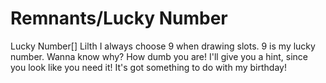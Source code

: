 # Remnants/Lucky Number

Lucky Number[]
Lilth
I always choose 9 when drawing slots. 9 is my lucky number. Wanna know why? How dumb you are! I'll give you a hint, since you look like you need it! It's got something to do with my birthday!
